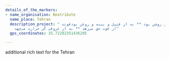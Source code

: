 ```yaml
---
details_of_the_markers:
- name_organisation: Boxtribute
  name_place: Tehran
  description_project: " این چراغ شمس کو روشن بود ** نه از فتیل و پنبه و روغن بودقوتت
    از قوت حق می‌زهد ** نه از عروقی کز حرارت می‌جهد"
  gps_coordinates: 35.72282351436205

---
```

additional rich text for the Tehran